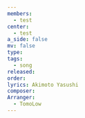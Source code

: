 ```yaml
---
members:
  - test
center:
  - test
a_side: false
mv: false
type: 
tags:
  - song
released: 
order: 
lyrics: Akimoto Yasushi
composer: 
Arranger:
  - TomoLow
---
```

